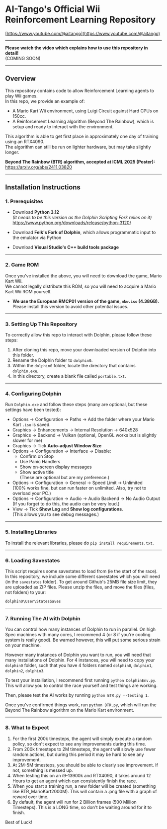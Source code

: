 # AI-Tango's Official Wii Reinforcement Learning Repository

[https://www.youtube.com/@aitango](https://www.youtube.com/@aitango)

---

**Please watch the video which explains how to use this repository in detail!**  
(COMING SOON)

---

## Overview

This repository contains code to allow Reinforcement Learning agents to play Wii games.  
In this repo, we provide an example of:

- A Mario Kart Wii environment, using Luigi Circuit against Hard CPUs on 150cc.
- A Reinforcement Learning algorithm (Beyond The Rainbow), which is setup and ready to interact with the environment.

This algorithm is able to get first place in approximately one day of training using an RTX4090.  
The algorithm can still be run on lighter hardware, but may take slightly longer.

**Beyond The Rainbow (BTR) algorithm, accepted at ICML 2025 (Poster):**  
https://arxiv.org/abs/2411.03820

---

## Installation Instructions

### 1. Prerequisites

- Download **Python 3.12**  
  _(It needs to be this version as the Dolphin Scripting Fork relies on it)_  
  https://www.python.org/downloads/release/python-3120/

- Download **Felk's Fork of Dolphin**, which allows programmatic input to the emulator via Python  
  

- Download **Visual Studio's C++ build tools package**

---

### 2. Game ROM

Once you've installed the above, you will need to download the game, Mario Kart Wii.  
We cannot legally distribute this ROM, so you will need to acquire a Mario Kart Wii ROM yourself.

- **We use the European RMCP01 version of the game, `mkw.iso` (4.38GB).**  
  Please install this version to avoid other potential issues.

---

### 3. Setting Up This Repository

To correctly allow this repo to interact with Dolphin, please follow these steps:

1. After cloning this repo, move your downloaded version of Dolphin into this folder.
2. Rename the Dolphin folder to `dolphin0`.
3. Within the `dolphin0` folder, locate the directory that contains `dolphin.exe`.
4. In this directory, create a blank file called `portable.txt`.

---

### 4. Configuring Dolphin

Run `Dolphin.exe` and follow these steps (many are optional, but these settings have been tested):

- Options → Configuration → Paths → Add the folder where your Mario Kart `.iso` is saved.
- Graphics → Enhancements → Internal Resolution → 640x528
- Graphics → Backend → Vulkan (optional, OpenGL works but is slightly slower for me)
- Graphics → Tick **Auto-adjust Window Size**
- Options → Configuration → Interface → Disable:
    - Confirm on Stop
    - Use Panic Handlers
    - Show on-screen display messages
    - Show active title  
  (These are optional but are my preference.)
- Options → Configuration → General → Speed Limit → Unlimited  
  (100% works fine, but can run faster on unlimited. Also, try not to overload your PC.)
- Options → Configuration → Audio → Audio Backend → No Audio Output  
  (If you forget to do this, the audio can be very loud.)
- View → Tick **Show Log** and **Show log configurations**.  
  (This allows you to see debug messages.)

---

### 5. Installing Libraries

To install the relevant libraries, please do `pip install requirements.txt`.

---

### 6. Loading Savestates

This script requires some savestates to load from (ie the start of the race).
In this repository, we include some different savestates which you will need (in the `savestates` folder).
To get around Github's 25MB file size limit, they are uploaded as ZIP files.
Please unzip the files, and move the files (files, not folders) to your:

`dolphin0\User\StatesSaves`

---
### 7. Running The AI with Dolphin

You can control how many instances of Dolphin to run in parallel. On high Spec machines with many cores, I recommend 4 (or 8 if you're cooling system is really good).
Be warned however, this will put some serious strain on your machine.

However many instances of Dolphin you want to run, you will need that many installations of Dolphin. 
For 4 instances, you will need to copy your `dolphin0` folder, such that you have 4 folders named `dolphin0`, `dolphin1`, `dolphin2`, `dolphin3`.

To test your installiation, I recommend first running `python DolphinEnv.py`. This will allow you to control the race yourself and test things are working.

Then, please test the AI works by running `python BTR.py --testing 1`. 

Once you've confirmed things work, run `python BTR.py`, which will run the Beyond The Rainbow algorithm on the Mario Kart environment.

---

### 8. What to Expect

1. For the first 200k timesteps, the agent will simply execute a random policy, so don't expect to see any improvements during this time.
2. From 200k timesteps to 2M timesteps, the agent will slowly use fewer random actions, but during this period it may be hard to see any improvement.
3. At 2M-5M timesteps, you should be able to clearly see improvement. If not, something is messed up.
4. When testing this on an i9-13900k and RTX4090, it takes around 12 Hours to get an agent which can consistently finish the race.
5. When you start a training run, a new folder will be created (something like BTR_MarioKart2000M). This will contain a .png file with a graph of reward over time.
6. By default, the agent will run for 2 Billion frames (500 Million Timesteps). This is a LONG time, so don't be waiting around for it to finish.

Best of Luck!

